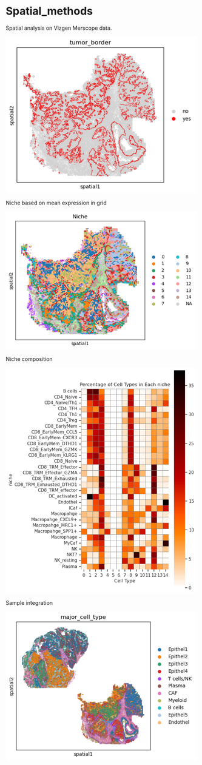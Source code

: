 # Spatial_methods

Spatial analysis on Vizgen Merscope data. 

![Tumor border detection](images/tumor_border.png)

Niche based on mean expression in grid

![Niches](images/niches.png)

Niche composition

![Niche_composition](images/niche_compositiions.png)

Sample integration

![samples_integration](images/sample_integration.png)